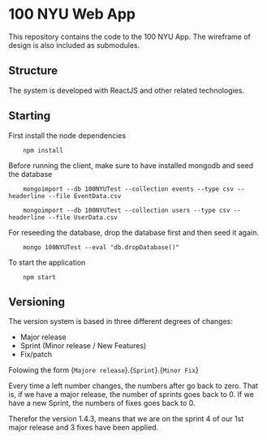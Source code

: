 100 NYU Web App
===
This repository contains the code to the 100 NYU App. The wireframe of design is also included as submodules.

Structure
---
The system is developed with ReactJS and other related technologies.

Starting
---
First install the node dependencies

``` 
    npm install
```

Before running the client, make sure to have installed mongodb and seed the database

```
	mongoimport --db 100NYUTest --collection events --type csv --headerline --file EventData.csv

    mongoimport --db 100NYUTest --collection users --type csv --headerline --file UserData.csv

```
For reseeding the database, drop the database first and then seed it again.

```
	mongo 100NYUTest --eval "db.dropDatabase()"

```

To start the application

```
    npm start
```

Versioning
---
The version system is based in three different degrees of changes:
* Major release
* Sprint (Minor release / New Features)
* Fix/patch

Folowing the form {`Majore release`}.{`Sprint`}.{`Minor Fix`}

Every time a left number changes, the numbers after go back to zero. That is, if we have a major release, the number of sprints goes back to 0. If we have a new Sprint, the numbers of fixes goes back to 0.

Therefor the version 1.4.3, means that we are on the sprint 4 of our 1st major release and 3 fixes have been applied.
